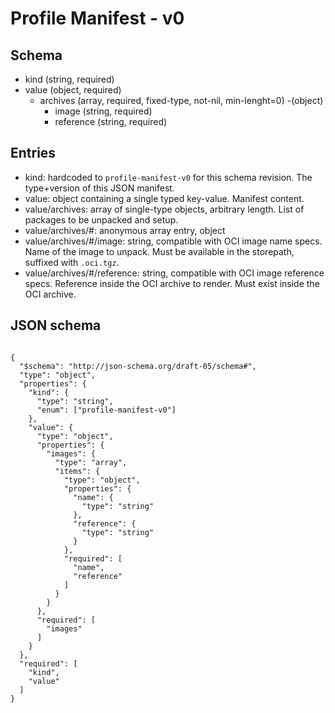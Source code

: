 # Profile Manifest - v0

## Schema

- kind (string, required)
- value (object, required)
  - archives (array, required, fixed-type, not-nil, min-lenght=0)
    -(object)
      - image (string, required)
      - reference (string, required)

## Entries

- kind: hardcoded to `profile-manifest-v0` for this schema revision.
  The type+version of this JSON manifest.
- value: object containing a single typed key-value.
  Manifest content.
- value/archives: array of single-type objects, arbitrary length.
  List of packages to be unpacked and setup.
- value/archives/#: anonymous array entry, object
- value/archives/#/image: string, compatible with OCI image name specs.
  Name of the image to unpack. Must be available in the storepath, suffixed with `.oci.tgz`.
- value/archives/#/reference: string, compatible with OCI image reference specs.
  Reference inside the OCI archive to render. Must exist inside the OCI archive.

## JSON schema

```

{
  "$schema": "http://json-schema.org/draft-05/schema#",
  "type": "object",
  "properties": {
    "kind": {
      "type": "string",
      "enum": ["profile-manifest-v0"]
    },
    "value": {
      "type": "object",
      "properties": {
        "images": {
          "type": "array",
          "items": {
            "type": "object",
            "properties": {
              "name": {
                "type": "string"
              },
              "reference": {
                "type": "string"
              }
            },
            "required": [
              "name",
              "reference"
            ]
          }
        }
      },
      "required": [
        "images"
      ]
    }
  },
  "required": [
    "kind",
    "value"
  ]
}

```
